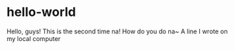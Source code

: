 # hello-world
Hello, guys!
This is the second time na!
How do you do na~
A line I wrote on my local computer
